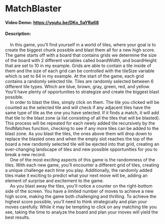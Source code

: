 # MatchBlaster
#### Video Demo:  <https://youtu.be/DKo_5aYRa68>
#### Description:

&nbsp;&nbsp;&nbsp;&nbsp;In this game, you'll find yourself in a world of tiles, where your goal is to create the biggest chunk possible and blast them all for a new high score. The game starts off with a board that contains grids we determine the size of the board with 2 different variables called boardWidth, and boardHeight that are set to 10 in my example. Grids are able to contain a tile inside of them and the size of each grid can be controlled with the tileSize variable which is set to 64 in my example. At the start of the game, each grid contains a randomly selected tile. Tiles are randomly selected between 6 different tile types. Which are blue, brown, gray, green, red, and yellow. You'll have plenty of opportunities to strategize and create the biggest blast possible.
</br>
&nbsp;&nbsp;&nbsp;&nbsp;In order to blast the tiles, simply click on them. The tile you clicked will be counted as the selected tile and will check if any adjacent tiles have the same type of tile as the one you have selected. If it finds a match, it will add that tile to the blast zone (a list consisting of all the tiles that will be blasted). This process will be repeated for each newly added tile recursively by the findMatches function, checking to see if any more tiles can be added to the blast zone. As you blast the tiles, the ones above them will drop down to replace the blasted ones and when the empty slot reaches the top of the board a new randomly selected tile will be ejected into that grid, creating an ever-changing landscape of tiles and new possible opportunities for you to break a new record.
</br>
&nbsp;&nbsp;&nbsp;&nbsp;One of the most exciting aspects of this game is the randomness of the tiles. With each new game, you'll encounter a different grid of tiles, creating a unique challenge each time you play. Additionally, the randomly added tiles make it exciting to predict what your next move will be, adding an element of surprise and excitement to the game.
</br>
&nbsp;&nbsp;&nbsp;&nbsp;As you blast away the tiles, you'll notice a counter on the right-bottom side of the screen. You have a limited number of moves to achieve a new high score, making the game both challenging and thrilling. To achieve the highest score possible, you'll need to think strategically and plan your moves carefully. While it may be tempting to click on any matching tile you see, taking the time to analyze the board and plan your moves will yield the best results.
